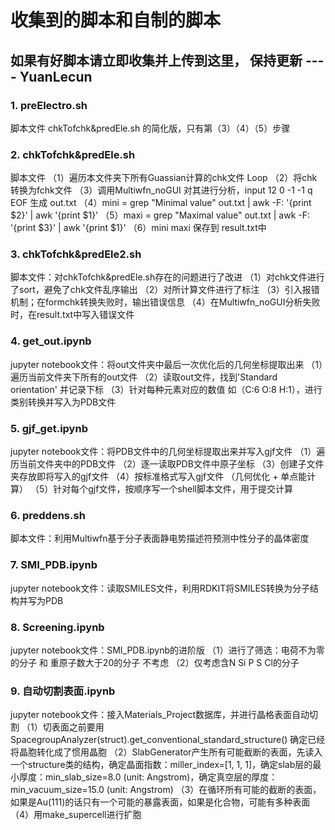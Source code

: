 # 收集到的脚本和自制的脚本 
## 如果有好脚本请立即收集并上传到这里， 保持更新 ---- YuanLecun

### 1. preElectro.sh
脚本文件
chkTofchk&predEle.sh 的简化版，只有第（3）（4）（5）步骤

### 2. chkTofchk&predEle.sh
脚本文件
（1）遍历本文件夹下所有Guassian计算的chk文件 Loop 
（2）将chk转换为fchk文件
（3）调用Multiwfn_noGUI 对其进行分析，input 12 0 -1 -1 q EOF 生成 out.txt
（4）mini = grep "Minimal value" out.txt | awk -F: '{print $2}' | awk '{print $1}'
（5）maxi = grep "Maximal value" out.txt | awk -F: '{print $3}' | awk '{print $1}'
（6）mini maxi 保存到 result.txt中

### 3. chkTofchk&predEle2.sh
脚本文件：对chkTofchk&predEle.sh存在的问题进行了改进
（1）对chk文件进行了sort，避免了chk文件乱序输出
（2）对所计算文件进行了标注
（3）引入报错机制；在formchk转换失败时，输出错误信息
（4）在Multiwfn_noGUI分析失败时，在result.txt中写入错误文件

### 4. get_out.ipynb
jupyter notebook文件：将out文件夹中最后一次优化后的几何坐标提取出来
（1）遍历当前文件夹下所有的out文件
（2）读取out文件，找到'Standard orientation' 并记录下标
（3）针对每种元素对应的数值 如（C:6 O:8 H:1），进行类别转换并写入为PDB文件

### 5. gjf_get.ipynb
jupyter notebook文件：将PDB文件中的几何坐标提取出来并写入gjf文件
（1）遍历当前文件夹中的PDB文件
（2）逐一读取PDB文件中原子坐标
（3）创建子文件夹存放即将写入的gjf文件
（4）按标准格式写入gjf文件 （几何优化 + 单点能计算）
（5）针对每个gjf文件，按顺序写一个shell脚本文件，用于提交计算

### 6. preddens.sh
脚本文件：利用Multiwfn基于分子表面静电势描述符预测中性分子的晶体密度

### 7. SMI_PDB.ipynb
jupyter notebook文件：读取SMILES文件，利用RDKIT将SMILES转换为分子结构并写为PDB

### 8. Screening.ipynb
jupyter notebook文件：SMI_PDB.ipynb的进阶版
（1）进行了筛选：电荷不为零的分子 和 重原子数大于20的分子 不考虑
（2）仅考虑含N Si P S Cl的分子

### 9. 自动切割表面.ipynb
jupyter notebook文件：接入Materials_Project数据库，并进行晶格表面自动切割
（1）切表面之前要用SpacegroupAnalyzer(struct).get_conventional_standard_structure() 确定已经将晶胞转化成了惯用晶胞
（2）SlabGenerator产生所有可能截断的表面，先读入一个structure类的结构，确定晶面指数：miller_index=[1, 1, 1]，确定slab层的最小厚度：min_slab_size=8.0 (unit: Angstrom)，确定真空层的厚度：min_vacuum_size=15.0 (unit: Angstrom)
（3）在循环所有可能的截断的表面，如果是Au(111)的话只有一个可能的暴露表面，如果是化合物，可能有多种表面
（4）用make_supercell进行扩胞